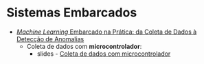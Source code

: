 # Sistemas Embarcados

- [*Machine Learning* Embarcado na Prática: da Coleta de Dados à Detecção de Anomalias](./aulas/ml_emb/ml_emb.md)
  - Coleta de dados com **microcontrolador**:
    - slides - [Coleta de dados com microcontrolador ](https://docs.google.com/presentation/d/1hxq8a5sli60JcUFc5-LRpduTTpjgUcyc/edit?usp=sharing&ouid=110939560925015610214&rtpof=true&sd=true)